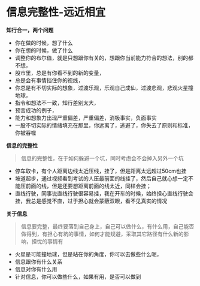 # 信息完整性-远近相宜



**知行合一，两个问题**

* 你在做的时候，想了什么
* 你在想的时候，做了什么
* 调整你的布尔值，就是只想跟你有关的，想跟你当前能力符合的想法，别的都不想，
* 股市里，总是有你看不到的新的变量，
* 总是会有事情挡住你的视线，
* 你总是有不切实际的想象，过渡乐观，乐观自己成仙，过渡悲观，悲观火星撞地球，
* 指令和想法不一致，知行差别太大，
* 预言成功的例子，
* 能力和想象力出现严重偏差，严重偏差，消极事实，负面事实
* 一股不切实际的情绪填充在那里，你远离了，逃避了，你失去了原则和标准，你被吞噬

**信息的完整性**

> 信息的完整性，在于如何躲避一个坑，同时考虑会不会掉入另外一个坑

* 停车取卡，有个人距离边线太近压线，挂了，但是距离太远超过50cm也挂
* 坡道起步，通过视频看到考试的人压最前面的线挂了，然后自己就心想一定不能压前面的线，但是还要想距离前面的线太近，同样会挂；
* 直线行驶，同事说直线行驶很容易挂，我在开车的时候，始终担心直线行驶会挂，我总是感觉不直，过于担心就会蒙蔽双眼，看不见真实的情况

**关于信息**

> 信息要完整，最终要落到自己身上，自己可以做什么，有什么用，自己能否做得到，有担心有坑的事情，如何才能规避，采取其它路径有什么新的影响，担忧的事情有

* 火星是可能撞地球，但是站在你的角度，你可以去做些什么呢，
* 信息跟你有什么关系
* 信息对你有什么用
* 针对信息，你可以做些什么，如果有用，是否可以做到

